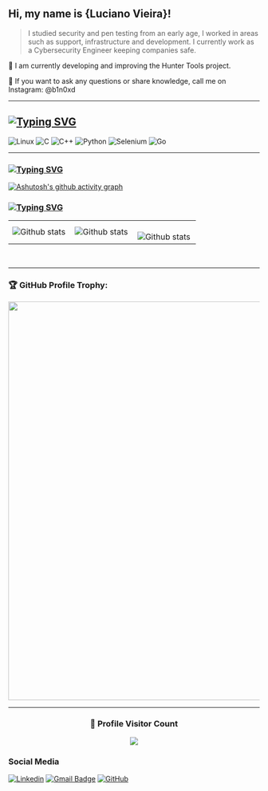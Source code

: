 ##  Hi, my name is <strong>{Luciano Vieira}!</strong>

> I studied security and pen testing from an early age, I worked in areas such as support, infrastructure and development. I currently work as a Cybersecurity Engineer keeping companies safe.

🔭 I am currently developing and improving the Hunter Tools project.

💬 If you want to ask any questions or share knowledge, call me on Instagram: @b1n0xd

---

## [![Typing SVG](https://readme-typing-svg.demolab.com?font=Fira+Code&duration=4000&pause=50&color=F7F7F7&random=false&width=435&lines=+%F0%9F%9A%80+Skills)](https://git.io/typing-svg)
![Linux](https://img.shields.io/badge/Linux-FCC624.svg?style=for-the-badge&logo=Linux&logoColor=black)
![C](https://img.shields.io/badge/C-A8B9CC.svg?style=for-the-badge&logo=C&logoColor=black)
![C++](https://img.shields.io/badge/C++-00599C.svg?style=for-the-badge&logo=C++&logoColor=white)
![Python](https://img.shields.io/badge/Python-3776AB.svg?style=for-the-badge&logo=Python&logoColor=white)
![Selenium](https://img.shields.io/badge/Selenium-43B02A.svg?style=for-the-badge&logo=Selenium&logoColor=white)
![Go](https://img.shields.io/badge/Go-00ADD8.svg?style=for-the-badge&logo=Go&logoColor=white)



---
### [![Typing SVG](https://readme-typing-svg.demolab.com?font=Fira+Code&duration=4000&pause=50&color=F7F7F7&random=false&width=435&lines=%E2%9A%99%EF%B8%8F+GitHub+Activity)](https://git.io/typing-svg)
[![Ashutosh's github activity graph](https://github-readme-activity-graph.vercel.app/graph?username=b1n0xd&theme=merko)](https://github.com/ashutosh00710/github-readme-activity-graph)

### [![Typing SVG](https://readme-typing-svg.demolab.com?font=Fira+Code&duration=4000&pause=50&color=F7F7F7&random=false&width=435&lines=%E2%9A%99%EF%B8%8F+GitHub+Analytics)](https://git.io/typing-svg)

<table>
  <tr>
    <td>
       <img align="left" src="https://github-readme-stats.vercel.app/api?username=b1n0xd&theme=dark&hide_border=false&include_all_commits=true&count_private=true" alt="Github stats" />
      </td>
    <td>
<img align="left" src="https://github-readme-stats.vercel.app/api/top-langs/?username=b1n0xd&theme=dark&hide_border=false&include_all_commits=true&count_private=true&layout=compact" alt="Github stats" />
  </td>
    <td>
<br/>
<img align="left" src="https://github-readme-streak-stats.herokuapp.com/?user=b1n0xd&theme=dark&hide_border=false" alt="Github stats" />
 </td>
  </tr>
</table><br/>

---

### 🏆 GitHub Profile Trophy:
<p align="center">
<a href="https://github.com/ryo-ma/github-profile-trophy">
  <img width=800 src="https://github-profile-trophy.vercel.app/?username=b1n0xd&column=8&theme=darkhub&no-frame=true&no-bg=true"/>
</a>
</p>

---
  
<div align=center>
  <h3><b>📍 Profile Visitor Count</b></h3>
</div>
    
<p align="center" >   
  <img src="https://profile-counter.glitch.me/b1n0xd/count.svg" />  
</p>

<h3>Social Media</h3>

[![Linkedin](https://img.shields.io/badge/-lucianovieirapro-blue?style=flat-square&logo=Linkedin&logoColor=white&link=https://www.linkedin.com/in/lucianovieirapro/)](https://www.linkedin.com/in/lucianovieirapro/)
[![Gmail Badge](https://img.shields.io/badge/-lucianovieiradev@gmail.com-006bed?style=flat-square&logo=Gmail&logoColor=white&link=mailto:lucianovieiradev@gmail.co)](mailto:lucianovieiradev@gmail.com)
[![GitHub](https://img.shields.io/github/followers/iuricode?label=follow&style=social)](https://github.com/b1n0xd)

